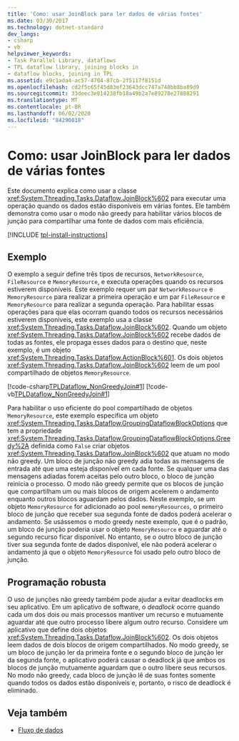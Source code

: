 ```yaml
---
title: 'Como: usar JoinBlock para ler dados de várias fontes'
ms.date: 03/30/2017
ms.technology: dotnet-standard
dev_langs:
- csharp
- vb
helpviewer_keywords:
- Task Parallel Library, dataflows
- TPL dataflow library, joining blocks in
- dataflow blocks, joining in TPL
ms.assetid: e9c1ada4-ac57-4704-87cb-2f5117f8151d
ms.openlocfilehash: cd2f5c65f45d83ef23643dcc747a748bb8ba89d9
ms.sourcegitcommit: 33deec3e814238fb18a49b2a7e89278e27888291
ms.translationtype: MT
ms.contentlocale: pt-BR
ms.lasthandoff: 06/02/2020
ms.locfileid: "84290818"
---
```

# <a name="how-to-use-joinblock-to-read-data-from-multiple-sources"></a>Como: usar JoinBlock para ler dados de várias fontes
Este documento explica como usar a classe <xref:System.Threading.Tasks.Dataflow.JoinBlock%602> para executar uma operação quando os dados estão disponíveis em várias fontes. Ele também demonstra como usar o modo não greedy para habilitar vários blocos de junção para compartilhar uma fonte de dados com mais eficiência.

[!INCLUDE [tpl-install-instructions](../../../includes/tpl-install-instructions.md)]

## <a name="example"></a>Exemplo  
 O exemplo a seguir define três tipos de recursos, `NetworkResource`, `FileResource` e `MemoryResource`, e executa operações quando os recursos estiverem disponíveis. Este exemplo requer um par `NetworkResource` e `MemoryResource` para realizar a primeira operação e um par `FileResource` e `MemoryResource` para realizar a segunda operação. Para habilitar essas operações para que elas ocorram quando todos os recursos necessários estiverem disponíveis, este exemplo usa a classe <xref:System.Threading.Tasks.Dataflow.JoinBlock%602>. Quando um objeto <xref:System.Threading.Tasks.Dataflow.JoinBlock%602> recebe dados de todas as fontes, ele propaga esses dados para o destino que, neste exemplo, é um objeto <xref:System.Threading.Tasks.Dataflow.ActionBlock%601>. Os dois objetos <xref:System.Threading.Tasks.Dataflow.JoinBlock%602> leem de um pool compartilhado de objetos `MemoryResource`.  
  
 [!code-csharp[TPLDataflow_NonGreedyJoin#1](../../../samples/snippets/csharp/VS_Snippets_Misc/tpldataflow_nongreedyjoin/cs/nongreedyjoin.cs#1)]
 [!code-vb[TPLDataflow_NonGreedyJoin#1](../../../samples/snippets/visualbasic/VS_Snippets_Misc/tpldataflow_nongreedyjoin/vb/nongreedyjoin.vb#1)]  
  
 Para habilitar o uso eficiente do pool compartilhado de objetos `MemoryResource`, este exemplo especifica um objeto <xref:System.Threading.Tasks.Dataflow.GroupingDataflowBlockOptions> que tem a propriedade <xref:System.Threading.Tasks.Dataflow.GroupingDataflowBlockOptions.Greedy%2A> definida como `False` criar objetos <xref:System.Threading.Tasks.Dataflow.JoinBlock%602> que atuam no modo não greedy. Um bloco de junção não greedy adia todas as mensagens de entrada até que uma esteja disponível em cada fonte. Se qualquer uma das mensagens adiadas forem aceitas pelo outro bloco, o bloco de junção reinicia o processo. O modo não greedy permite que os blocos de junção que compartilham um ou mais blocos de origem acelerem o andamento enquanto outros blocos aguardam pelos dados. Neste exemplo, se um objeto `MemoryResource` for adicionado ao pool `memoryResources`, o primeiro bloco de junção que receber sua segunda fonte de dados poderá acelerar o andamento. Se usássemos o modo greedy neste exemplo, que é o padrão, um bloco de junção poderia usar o objeto `MemoryResource` e aguardar até o segundo recurso ficar disponível. No entanto, se o outro bloco de junção tiver sua segunda fonte de dados disponível, ele não poderá acelerar o andamento já que o objeto `MemoryResource` foi usado pelo outro bloco de junção.  
  
## <a name="robust-programming"></a>Programação robusta  
 O uso de junções não greedy também pode ajudar a evitar deadlocks em seu aplicativo. Em um aplicativo de software, o *deadlock* ocorre quando cada um dos dois ou mais processos mantiver um recurso e mutuamente aguardar até que outro processo libere algum outro recurso. Considere um aplicativo que define dois objetos <xref:System.Threading.Tasks.Dataflow.JoinBlock%602>. Os dois objetos leem dados de dois blocos de origem compartilhados. No modo greedy, se um bloco de junção ler da primeira fonte e o segundo bloco de junção ler da segunda fonte, o aplicativo poderá causar o deadlock já que ambos os blocos de junção mutuamente aguardam que o outro libere seus recursos. No modo não greedy, cada bloco de junção lê de suas fontes somente quando todos os dados estão disponíveis e, portanto, o risco de deadlock é eliminado.  
  
## <a name="see-also"></a>Veja também

- [Fluxo de dados](dataflow-task-parallel-library.md)
